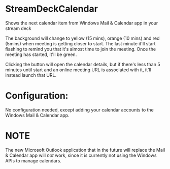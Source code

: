 # StreamDeckCalendar
Shows the next calendar item from Windows Mail &amp; Calendar app in your stream deck


The background will change to yellow (15 mins), orange (10 mins) and red (5mins) when meeting is getting closer to start. The last minute it'll start flashing to remind you that it's almost time to join the meeting. Once the meeting has started, it'll be green.


Clicking the button will open the calendar details, but if there's less than 5 minutes until start and an online meeting URL is associated with it, it'll instead launch that URL.

# Configuration:

No configuration needed, except adding your calendar accounts to the Windows Mail & Calendar app.

# NOTE
The new Microsoft Outlook application that in the future will replace the Mail & Calendar app will _not_ work, since it is currently not using the Windows APIs to manage calendars.
